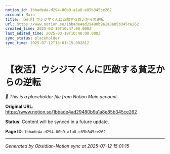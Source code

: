 ```yaml
---
notion_id: 1bbade4a-d294-80b9-a1a8-e85b345ce262
account: Main
title: 【夜活】ウシジマくんに匹敵する貧乏からの逆転
url: https://www.notion.so/1bbade4ad29480b9a1a8e85b345ce262
created_time: 2025-03-19T10:47:00.000Z
last_edited_time: 2025-03-19T10:48:00.000Z
sync_status: placeholder
sync_time: 2025-07-12T15:01:15.002812
---
```


# 【夜活】ウシジマくんに匹敵する貧乏からの逆転

*🔄 This is a placeholder file from Notion Main account.*

**Original URL**: https://www.notion.so/1bbade4ad29480b9a1a8e85b345ce262

**Status**: Content will be synced in a future update.

**Page ID**: `1bbade4a-d294-80b9-a1a8-e85b345ce262`

---

*Generated by Obsidian-Notion sync at 2025-07-12 15:01:15*
